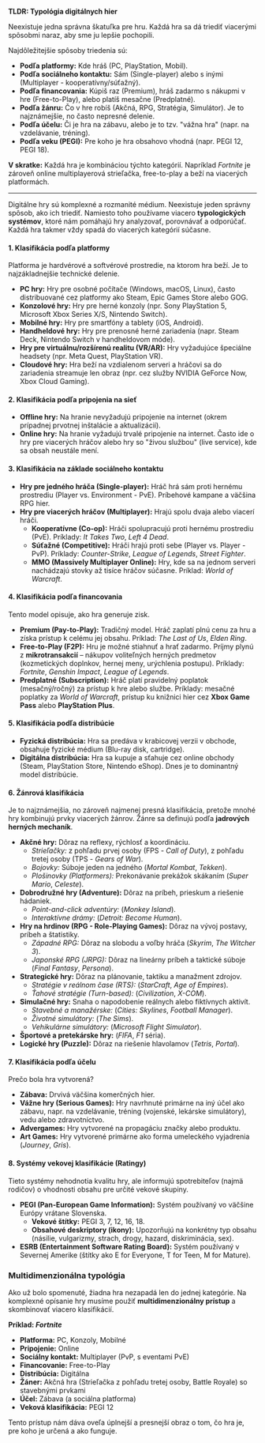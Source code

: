 **TLDR: Typológia digitálnych hier**

Neexistuje jedna správna škatuľka pre hru. Každá hra sa dá triediť viacerými spôsobmi naraz, aby sme ju lepšie pochopili.

Najdôležitejšie spôsoby triedenia sú:

- **Podľa platformy:** Kde hráš (PC, PlayStation, Mobil).
- **Podľa sociálneho kontaktu:** Sám (Single-player) alebo s inými (Multiplayer - kooperatívny/súťažný).
- **Podľa financovania:** Kúpiš raz (Premium), hráš zadarmo s nákupmi v hre (Free-to-Play), alebo platíš mesačne (Predplatné).
- **Podľa žánru:** Čo v hre robíš (Akčná, RPG, Stratégia, Simulátor). Je to najznámejšie, no často nepresné delenie.
- **Podľa účelu:** Či je hra na zábavu, alebo je to tzv. "vážna hra" (napr. na vzdelávanie, tréning).
- **Podľa veku (PEGI):** Pre koho je hra obsahovo vhodná (napr. PEGI 12, PEGI 18).

**V skratke:** Každá hra je kombináciou týchto kategórií. Napríklad _Fortnite_ je zároveň online multiplayerová strieľačka, free-to-play a beží na viacerých platformách.
___
Digitálne hry sú komplexné a rozmanité médium. Neexistuje jeden správny spôsob, ako ich triediť. Namiesto toho používame viacero **typologických systémov**, ktoré nám pomáhajú hry analyzovať, porovnávať a odporúčať. Každá hra takmer vždy spadá do viacerých kategórií súčasne.

#### **1. Klasifikácia podľa platformy**

Platforma je hardvérové a softvérové prostredie, na ktorom hra beží. Je to najzákladnejšie technické delenie.

- **PC hry:** Hry pre osobné počítače (Windows, macOS, Linux), často distribuované cez platformy ako Steam, Epic Games Store alebo GOG.
- **Konzolové hry:** Hry pre herné konzoly (npr. Sony PlayStation 5, Microsoft Xbox Series X/S, Nintendo Switch).
- **Mobilné hry:** Hry pre smartfóny a tablety (iOS, Android).
- **Handheldové hry:** Hry pre prenosné herné zariadenia (napr. Steam Deck, Nintendo Switch v handheldovom móde).
- **Hry pre virtuálnu/rozšírenú realitu (VR/AR):** Hry vyžadujúce špeciálne headsety (npr. Meta Quest, PlayStation VR).
- **Cloudové hry:** Hra beží na vzdialenom serveri a hráčovi sa do zariadenia streamuje len obraz (npr. cez služby NVIDIA GeForce Now, Xbox Cloud Gaming).

#### **2. Klasifikácia podľa pripojenia na sieť**

- **Offline hry:** Na hranie nevyžadujú pripojenie na internet (okrem prípadnej prvotnej inštalácie a aktualizácií).
- **Online hry:** Na hranie vyžadujú trvalé pripojenie na internet. Často ide o hry pre viacerých hráčov alebo hry so "živou službou" (live service), kde sa obsah neustále mení.

#### **3. Klasifikácia na základe sociálneho kontaktu**

- **Hry pre jedného hráča (Single-player):** Hráč hrá sám proti hernému prostrediu (Player vs. Environment - PvE). Príbehové kampane a väčšina RPG hier.
- **Hry pre viacerých hráčov (Multiplayer):** Hrajú spolu dvaja alebo viacerí hráči.
    - **Kooperatívne (Co-op):** Hráči spolupracujú proti hernému prostrediu (PvE). Príklady: _It Takes Two_, _Left 4 Dead_.
    - **Súťažné (Competitive):** Hráči hrajú proti sebe (Player vs. Player - PvP). Príklady: _Counter-Strike_, _League of Legends_, _Street Fighter_.
    - **MMO (Massively Multiplayer Online):** Hry, kde sa na jednom serveri nachádzajú stovky až tisíce hráčov súčasne. Príklad: _World of Warcraft_.

#### **4. Klasifikácia podľa financovania**

Tento model opisuje, ako hra generuje zisk.

- **Premium (Pay-to-Play):** Tradičný model. Hráč zaplatí plnú cenu za hru a získa prístup k celému jej obsahu. Príklad: _The Last of Us_, _Elden Ring_.
- **Free-to-Play (F2P):** Hru je možné stiahnuť a hrať zadarmo. Príjmy plynú z **mikrotransakcií** – nákupov voliteľných herných predmetov (kozmetických doplnkov, hernej meny, urýchlenia postupu). Príklady: _Fortnite_, _Genshin Impact_, _League of Legends_.
- **Predplatné (Subscription):** Hráč platí pravidelný poplatok (mesačný/ročný) za prístup k hre alebo službe. Príklady: mesačné poplatky za _World of Warcraft_, prístup ku knižnici hier cez **Xbox Game Pass** alebo **PlayStation Plus**.

#### **5. Klasifikácia podľa distribúcie**

- **Fyzická distribúcia:** Hra sa predáva v krabicovej verzii v obchode, obsahuje fyzické médium (Blu-ray disk, cartridge).
- **Digitálna distribúcia:** Hra sa kupuje a sťahuje cez online obchody (Steam, PlayStation Store, Nintendo eShop). Dnes je to dominantný model distribúcie.

#### **6. Žánrová klasifikácia**

Je to najznámejšia, no zároveň najmenej presná klasifikácia, pretože mnohé hry kombinujú prvky viacerých žánrov. Žánre sa definujú podľa **jadrových herných mechaník**.

- **Akčné hry:** Dôraz na reflexy, rýchlosť a koordináciu.
    - _Strieľačky:_ z pohľadu prvej osoby (FPS - _Call of Duty_), z pohľadu tretej osoby (TPS - _Gears of War_).
    - _Bojovky:_ Súboje jeden na jedného (_Mortal Kombat_, _Tekken_).
    - _Plošinovky (Platformers):_ Prekonávanie prekážok skákaním (_Super Mario_, _Celeste_).
- **Dobrodružné hry (Adventure):** Dôraz na príbeh, prieskum a riešenie hádaniek.
    - _Point-and-click adventúry:_ (_Monkey Island_).
    - _Interaktívne drámy:_ (_Detroit: Become Human_).
- **Hry na hrdinov (RPG - Role-Playing Games):** Dôraz na vývoj postavy, príbeh a štatistiky.
    - _Západné RPG:_ Dôraz na slobodu a voľby hráča (_Skyrim_, _The Witcher 3_).
    - _Japonské RPG (JRPG):_ Dôraz na lineárny príbeh a taktické súboje (_Final Fantasy_, _Persona_).
- **Strategické hry:** Dôraz na plánovanie, taktiku a manažment zdrojov.
    - _Stratégie v reálnom čase (RTS):_ (_StarCraft_, _Age of Empires_).
    - _Ťahové stratégie (Turn-based):_ (_Civilization_, _X-COM_).
- **Simulačné hry:** Snaha o napodobenie reálnych alebo fiktívnych aktivít.
    - _Stavebné a manažérske:_ (_Cities: Skylines_, _Football Manager_).
    - _Životné simulátory:_ (_The Sims_).
    - _Vehikulárne simulátory:_ (_Microsoft Flight Simulator_).
- **Športové a pretekárske hry:** (_FIFA_, _F1_ séria).
- **Logické hry (Puzzle):** Dôraz na riešenie hlavolamov (_Tetris_, _Portal_).

#### **7. Klasifikácia podľa účelu**

Prečo bola hra vytvorená?

- **Zábava:** Drvivá väčšina komerčných hier.
- **Vážne hry (Serious Games):** Hry navrhnuté primárne na iný účel ako zábavu, napr. na vzdelávanie, tréning (vojenské, lekárske simulátory), vedu alebo zdravotníctvo.
- **Advergames:** Hry vytvorené na propagáciu značky alebo produktu.
- **Art Games:** Hry vytvorené primárne ako forma umeleckého vyjadrenia (_Journey_, _Gris_).

#### **8. Systémy vekovej klasifikácie (Ratingy)**

Tieto systémy nehodnotia kvalitu hry, ale informujú spotrebiteľov (najmä rodičov) o vhodnosti obsahu pre určité vekové skupiny.

- **PEGI (Pan-European Game Information):** Systém používaný vo väčšine Európy vrátane Slovenska.
    - **Vekové štítky:** PEGI 3, 7, 12, 16, 18.
    - **Obsahové deskriptory (ikony):** Upozorňujú na konkrétny typ obsahu (násilie, vulgarizmy, strach, drogy, hazard, diskriminácia, sex).
- **ESRB (Entertainment Software Rating Board):** Systém používaný v Severnej Amerike (štítky ako E for Everyone, T for Teen, M for Mature).

### **Multidimenzionálna typológia**

Ako už bolo spomenuté, žiadna hra nezapadá len do jednej kategórie. Na komplexné opísanie hry musíme použiť **multidimenzionálny prístup** a skombinovať viacero klasifikácií.

**Príklad: _Fortnite_**

- **Platforma:** PC, Konzoly, Mobilné
- **Pripojenie:** Online
- **Sociálny kontakt:** Multiplayer (PvP, s eventami PvE)
- **Financovanie:** Free-to-Play
- **Distribúcia:** Digitálna
- **Žáner:** Akčná hra (Strieľačka z pohľadu tretej osoby, Battle Royale) so stavebnými prvkami
- **Účel:** Zábava (a sociálna platforma)
- **Veková klasifikácia:** PEGI 12

Tento prístup nám dáva oveľa úplnejší a presnejší obraz o tom, čo hra je, pre koho je určená a ako funguje.